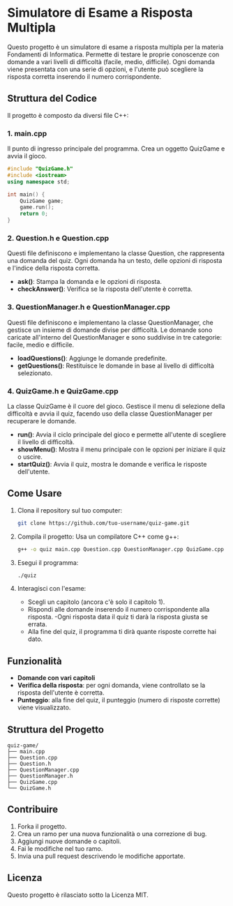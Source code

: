 
# Simulatore di Esame a Risposta Multipla

Questo progetto è un simulatore di esame a risposta multipla per la materia Fondamenti di Informatica. Permette di testare le proprie conoscenze con domande a vari livelli di difficoltà (facile, medio, difficile). Ogni domanda viene presentata con una serie di opzioni, e l'utente può scegliere la risposta corretta inserendo il numero corrispondente.

## Struttura del Codice

Il progetto è composto da diversi file C++:

### 1. main.cpp
Il punto di ingresso principale del programma. Crea un oggetto QuizGame e avvia il gioco.

```cpp
#include "QuizGame.h"
#include <iostream>
using namespace std;

int main() {
    QuizGame game;
    game.run();
    return 0;
}
```

### 2. Question.h e Question.cpp
Questi file definiscono e implementano la classe Question, che rappresenta una domanda del quiz. Ogni domanda ha un testo, delle opzioni di risposta e l'indice della risposta corretta.

- **ask()**: Stampa la domanda e le opzioni di risposta.
- **checkAnswer()**: Verifica se la risposta dell'utente è corretta.

### 3. QuestionManager.h e QuestionManager.cpp
Questi file definiscono e implementano la classe QuestionManager, che gestisce un insieme di domande divise per difficoltà. Le domande sono caricate all'interno del QuestionManager e sono suddivise in tre categorie: facile, medio e difficile.

- **loadQuestions()**: Aggiunge le domande predefinite.
- **getQuestions()**: Restituisce le domande in base al livello di difficoltà selezionato.

### 4. QuizGame.h e QuizGame.cpp
La classe QuizGame è il cuore del gioco. Gestisce il menu di selezione della difficoltà e avvia il quiz, facendo uso della classe QuestionManager per recuperare le domande.

- **run()**: Avvia il ciclo principale del gioco e permette all'utente di scegliere il livello di difficoltà.
- **showMenu()**: Mostra il menu principale con le opzioni per iniziare il quiz o uscire.
- **startQuiz()**: Avvia il quiz, mostra le domande e verifica le risposte dell'utente.

## Come Usare

1. Clona il repository sul tuo computer:

   ```bash
   git clone https://github.com/tuo-username/quiz-game.git
   ```

2. Compila il progetto:
   Usa un compilatore C++ come g++:

   ```bash
   g++ -o quiz main.cpp Question.cpp QuestionManager.cpp QuizGame.cpp
   ```

3. Esegui il programma:

   ```bash
   ./quiz
   ```

4. Interagisci con l'esame:
   - Scegli un capitolo (ancora c'è solo il capitolo 1).
   - Rispondi alle domande inserendo il numero corrispondente alla risposta.
   -Ogni risposta data il quiz ti darà la risposta giusta se errata.
   - Alla fine del quiz, il programma ti dirà quante risposte corrette hai dato.

## Funzionalità

- **Domande con vari capitoli**
- **Verifica della risposta**: per ogni domanda, viene controllato se la risposta dell'utente è corretta.
- **Punteggio**: alla fine del quiz, il punteggio (numero di risposte corrette) viene visualizzato.

## Struttura del Progetto

```
quiz-game/
├── main.cpp
├── Question.cpp
├── Question.h
├── QuestionManager.cpp
├── QuestionManager.h
├── QuizGame.cpp
└── QuizGame.h
```

## Contribuire

1. Forka il progetto.
2. Crea un ramo per una nuova funzionalità o una correzione di bug.
3. Aggiungi nuove domande o capitoli.
4. Fai le modifiche nel tuo ramo.
5. Invia una pull request descrivendo le modifiche apportate.

## Licenza

Questo progetto è rilasciato sotto la Licenza MIT.